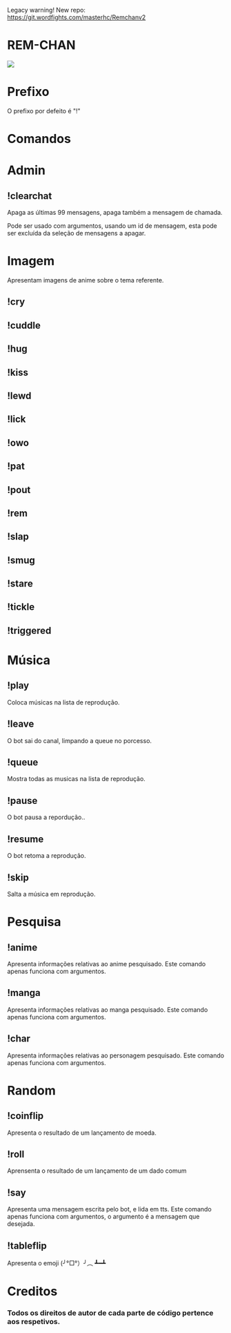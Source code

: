 Legacy warning! New repo: https://git.wordfights.com/masterhc/Remchanv2

# REM-CHAN
<p styles="align:center"> <!-- before was => <p align = center>-->
<img src="https://remchan-website.herokuapp.com/images/297223b974b01cc567b25a200d1e3229.png?crc=4157105431">
</p>

# Prefixo
<p>O prefixo por defeito é "!"</p>

# Comandos
<h1>Admin</h1>
<h2>!clearchat</h2>
<p>Apaga as últimas 99 mensagens, apaga também a mensagem de chamada.</p>
<p>Pode ser usado com argumentos, usando um id de mensagem, esta pode ser excluída da seleção de mensagens a apagar.</p>

<h1>Imagem</h1>
<p>Apresentam imagens de anime sobre o tema referente.</p>
<h2>!cry</h2>
<h2>!cuddle</h2>
<h2>!hug</h2>
<h2>!kiss</h2>
<h2>!lewd</h2>
<h2>!lick</h2>
<h2>!owo</h2>
<h2>!pat</h2>
<h2>!pout</h2>
<h2>!rem</h2>
<h2>!slap</h2>
<h2>!smug</h2>
<h2>!stare</h2>
<h2>!tickle</h2>
<h2>!triggered</h2>

<h1>Música</h1>
<h2>!play</h2>
<p>Coloca músicas na lista de reprodução.</p>
<h2>!leave</h2>
<p>O bot sai do canal, limpando a queue no porcesso.</p>
<h2>!queue</h2>
<p>Mostra todas as musicas na lista de reprodução.</p>
<h2>!pause</h2>
<p>O bot pausa a repordução..</p>
<h2>!resume</h2>
<p>O bot retoma a reprodução.</p>
<h2>!skip</h2>
<p>Salta a música em reprodução.</p>


<h1>Pesquisa</h1>
<h2>!anime</h2>
<p>Apresenta informações relativas ao anime pesquisado. Este comando apenas funciona com argumentos.</p>
<h2>!manga</h2>
<p>Apresenta informações relativas ao manga pesquisado. Este comando apenas funciona com argumentos.</p>
<h2>!char</h2>
<p>Apresenta informações relativas ao personagem pesquisado. Este comando apenas funciona com argumentos.</p>

<h1>Random</h1>
<h2>!coinflip</h2>
<p>Apresenta o resultado de um lançamento de moeda.</p>
<h2>!roll</h2>
<p>Aprensenta o resultado de um lançamento de um dado comum</p>
<h2>!say</h2>
<p>Apresenta uma mensagem escrita pelo bot, e lida em tts. Este comando apenas funciona com argumentos, o argumento é a mensagem que desejada.</p>
<h2>!tableflip</h2>
<p>Apresenta o emoji (╯°□°）╯︵ ┻━┻</p>



# Creditos
<h3>Todos os direitos de autor de cada parte de código pertence aos respetivos.</h3>
